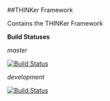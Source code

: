 ##THINKer Framework

Contains the THINKer Framework

**Build Statuses**

*master*

[![Build Status](https://travis-ci.org/penn-state-dance-marathon/thon-thinker.svg?branch=master)](https://travis-ci.org/penn-state-dance-marathon/thon-thinker.svg?branch=master)

*development*

[![Build Status](https://travis-ci.org/penn-state-dance-marathon/thon-thinker.svg?branch=development)](https://travis-ci.org/penn-state-dance-marathon/thon-thinker.svg?branch=development)

